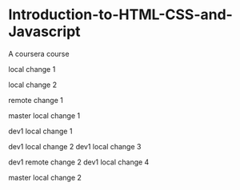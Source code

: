 # Introduction-to-HTML-CSS-and-Javascript
A coursera course

local change 1

local change 2

remote change 1

master local change 1

dev1 local change 1

dev1 local change 2
dev1 local change 3

dev1 remote change 2
dev1 local change 4


master local change 2